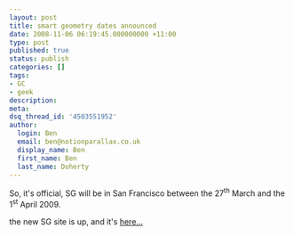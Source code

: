 ```yaml
---
layout: post
title: smart geometry dates announced
date: 2008-11-06 06:19:45.000000000 +11:00
type: post
published: true
status: publish
categories: []
tags:
- GC
- geek
description:
meta:
dsq_thread_id: '4503551952'
author:
  login: Ben
  email: ben@notionparallax.co.uk
  display_name: Ben
  first_name: Ben
  last_name: Doherty
---
```

<p>So, it's official, SG will be in San Francisco between the 27<sup>th</sup> March and the 1<sup>st</sup> April 2009.</p>
<p>the new SG site is up, and it's <a href="http://www.smartgeometry.org/node/56" target="_blank">here... </a></p>

